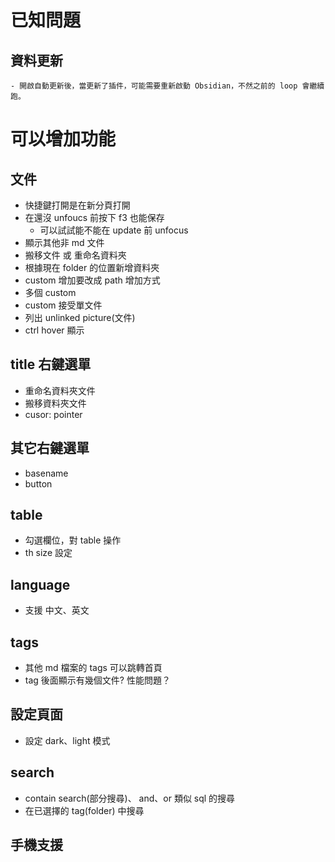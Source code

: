 # 已知問題

## 資料更新
    - 開啟自動更新後，當更新了插件，可能需要重新啟動 Obsidian，不然之前的 loop 會繼續跑。

# 可以增加功能
## 文件
- 快捷鍵打開是在新分頁打開
- 在還沒 unfoucs 前按下 f3 也能保存
	- 可以試試能不能在 update 前 unfocus
- 顯示其他非 md 文件
- 搬移文件 或 重命名資料夾
- 根據現在 folder 的位置新增資料夾
- custom 增加要改成 path 增加方式
- 多個 custom
- custom 接受單文件
- 列出 unlinked picture(文件)
- ctrl hover 顯示

## title 右鍵選單
- 重命名資料夾文件
- 搬移資料夾文件
- cusor: pointer

## 其它右鍵選單
- basename
- button

## table
- 勾選欄位，對 table 操作
- th size 設定

## language
- 支援 中文、英文

## tags
- 其他 md 檔案的 tags 可以跳轉首頁
- tag 後面顯示有幾個文件? 性能問題？

## 設定頁面
- 設定 dark、light 模式

## search
- contain search(部分搜尋)、 and、or 類似 sql 的搜尋
- 在已選擇的 tag(folder) 中搜尋

## 手機支援
